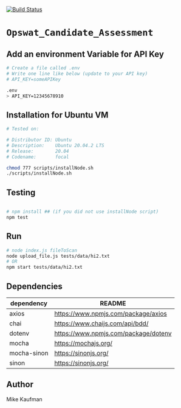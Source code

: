 [![Build Status](https://www.travis-ci.com/mikeck1/Opswat_Candidate_Assessment.svg?branch=main)](https://www.travis-ci.com/mikeck1/Opswat_Candidate_Assessment)


# `Opswat_Candidate_Assessment`

## Add an environment Variable for API Key
```bash
# Create a file called .env
# Write one line like below (update to your API key)
# API_KEY=someAPIKey

.env
> API_KEY=12345678910
```

## Installation for Ubuntu VM
```bash
# Tested on:

# Distributor ID: Ubuntu
# Description:    Ubuntu 20.04.2 LTS
# Release:        20.04
# Codename:       focal

chmod 777 scripts/installNode.sh 
./scripts/installNode.sh 
```

## Testing
```bash

# npm install ## (if you did not use installNode script)
npm test
```

## Run
```bash
# node index.js fileToScan
node upload_file.js tests/data/hi2.txt 
# OR
npm start tests/data/hi2.txt 
```

## Dependencies 

| dependency | README |
| ------ | ------ |
| axios | https://www.npmjs.com/package/axios |
| chai | https://www.chaijs.com/api/bdd/ |
| dotenv | https://www.npmjs.com/package/dotenv |
| mocha | https://mochajs.org/ |
| mocha-sinon | https://sinonjs.org/ |
| sinon | https://sinonjs.org/ |

## Author
Mike Kaufman
